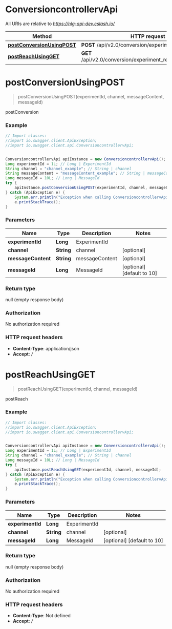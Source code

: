 # ConversioncontrollervApi

All URIs are relative to *https://nlg-api-dev.cslash.io/*

Method | HTTP request | Description
------------- | ------------- | -------------
[**postConversionUsingPOST**](ConversioncontrollervApi.md#postConversionUsingPOST) | **POST** /api/v2.0/conversion/experiment/{experimentId} | postConversion
[**postReachUsingGET**](ConversioncontrollervApi.md#postReachUsingGET) | **GET** /api/v2.0/conversion/experiment_reach/{experimentId} | postReach


<a name="postConversionUsingPOST"></a>
# **postConversionUsingPOST**
> postConversionUsingPOST(experimentId, channel, messageContent, messageId)

postConversion

### Example
```java
// Import classes:
//import io.swagger.client.ApiException;
//import io.swagger.client.api.ConversioncontrollervApi;


ConversioncontrollervApi apiInstance = new ConversioncontrollervApi();
Long experimentId = 1L; // Long | ExperimentId
String channel = "channel_example"; // String | channel
String messageContent = "messageContent_example"; // String | messageContent
Long messageId = 10L; // Long | MessageId
try {
    apiInstance.postConversionUsingPOST(experimentId, channel, messageContent, messageId);
} catch (ApiException e) {
    System.err.println("Exception when calling ConversioncontrollervApi#postConversionUsingPOST");
    e.printStackTrace();
}
```

### Parameters

Name | Type | Description  | Notes
------------- | ------------- | ------------- | -------------
 **experimentId** | **Long**| ExperimentId |
 **channel** | **String**| channel | [optional]
 **messageContent** | **String**| messageContent | [optional]
 **messageId** | **Long**| MessageId | [optional] [default to 10]

### Return type

null (empty response body)

### Authorization

No authorization required

### HTTP request headers

 - **Content-Type**: application/json
 - **Accept**: *_/_*

<a name="postReachUsingGET"></a>
# **postReachUsingGET**
> postReachUsingGET(experimentId, channel, messageId)

postReach

### Example
```java
// Import classes:
//import io.swagger.client.ApiException;
//import io.swagger.client.api.ConversioncontrollervApi;


ConversioncontrollervApi apiInstance = new ConversioncontrollervApi();
Long experimentId = 1L; // Long | ExperimentId
String channel = "channel_example"; // String | channel
Long messageId = 10L; // Long | MessageId
try {
    apiInstance.postReachUsingGET(experimentId, channel, messageId);
} catch (ApiException e) {
    System.err.println("Exception when calling ConversioncontrollervApi#postReachUsingGET");
    e.printStackTrace();
}
```

### Parameters

Name | Type | Description  | Notes
------------- | ------------- | ------------- | -------------
 **experimentId** | **Long**| ExperimentId |
 **channel** | **String**| channel | [optional]
 **messageId** | **Long**| MessageId | [optional] [default to 10]

### Return type

null (empty response body)

### Authorization

No authorization required

### HTTP request headers

 - **Content-Type**: Not defined
 - **Accept**: *_/_*

